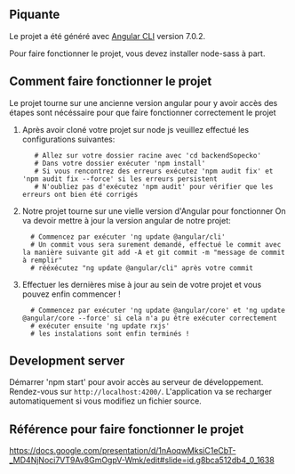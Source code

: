 ## Piquante

Le projet a été généré avec [Angular CLI](https://github.com/angular/angular-cli) version 7.0.2.

Pour faire fonctionner le projet, vous devez installer node-sass à part.

## Comment faire fonctionner le projet

Le projet tourne sur une ancienne version angular pour y avoir accès des étapes sont nécéssaire pour que faire fonctionner correctement le projet

1) Après avoir cloné votre projet sur node js veuillez effectué les configurations suivantes:

          # Allez sur votre dossier racine avec 'cd backendSopecko'
          # Dans votre dossier exécuter 'npm install'
          # Si vous rencontrez des erreurs exécutez 'npm audit fix' et 'npm audit fix --force' si les erreurs persistent
          # N'oubliez pas d'exécutez 'npm audit' pour vérifier que les erreurs ont bien été corrigés
          
 2) Notre projet tourne sur une vielle version d'Angular pour fonctionner On va devoir mettre à jour la version angular de notre projet:
  
          # Commencez par exécuter 'ng update @angular/cli'
          # Un commit vous sera surement demandé, effectué le commit avec la manière suivante git add -A et git commit -m "message de commit à remplir"
          # rééxécutez "ng update @angular/cli" après votre commit
          
 3) Effectuer les dernières mise à jour au sein de votre projet et vous pouvez enfin commencer !

          # Commencez par exécuter 'ng update @angular/core' et 'ng update @angular/core --force' si cela n'a pu être exécuter correctement 
          # exécuter ensuite 'ng update rxjs' 
          # les instalations sont enfin terminés !

## Development server

Démarrer 'npm start' pour avoir accès au serveur de développement. Rendez-vous sur `http://localhost:4200/`. L'application va se recharger automatiquement si vous modifiez un fichier source.


## Référence pour faire fonctionner le projet
https://docs.google.com/presentation/d/1nAoqwMksiC1eCbT-_MD4NjNoci7VT9Av8GmOgpV-Wmk/edit#slide=id.g8bca512db4_0_1638
